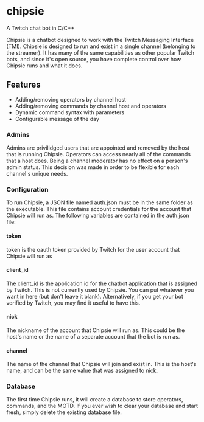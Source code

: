 # chipsie
A Twitch chat bot in C/C++

Chipsie is a chatbot designed to work with the Twitch Messaging Interface (TMI).
Chipsie is designed to run and exist in a single channel (belonging to the 
streamer). It has many of the same capabilities as other popular Twitch bots,
and since it's open source, you have complete control over how Chipsie runs and
what it does.

## Features
- Adding/removing operators by channel host 
- Adding/removing commands by channel host and operators
- Dynamic command syntax with parameters
- Configurable message of the day

### Admins

Admins are privilidged users that are appointed and removed by the host that is
running Chipsie. Operators can access nearly all of the commands that a host
does. Being a channel moderator has no effect on a person's admin status. This
decision was made in order to be flexible for each channel's unique needs.

### Configuration

To run Chipsie, a JSON file named auth.json must be in the same folder as the
executable. This file contains account credentials for the account that Chipsie
will run as. The following variables are contained in the auth.json file:

#### token

token is the oauth token provided by Twitch for the user account that Chipsie 
will run as

#### client_id

The client_id is the application id for the chatbot application that is assigned
by Twitch. This is not currently used by Chipsie. You can put whatever you want 
in here (but don't leave it blank). Alternatively, if you get your bot verified
by Twitch, you may find it useful to have this.

#### nick

The nickname of the account that Chipsie will run as. This could be the host's 
name or the name of a separate account that the bot is run as.

#### channel

The name of the channel that Chipsie will join and exist in. This is the host's
name, and can be the same value that was assigned to nick.

### Database

The first time Chipsie runs, it will create a database to store operators,
commands, and the MOTD. If you ever wish to clear your database and start fresh, 
simply delete the existing database file.